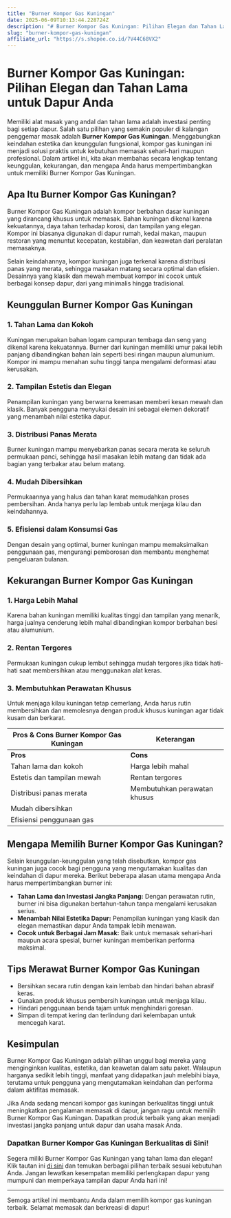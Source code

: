 ```yaml
---
title: "Burner Kompor Gas Kuningan"
date: 2025-06-09T10:13:44.228724Z
description: "# Burner Kompor Gas Kuningan: Pilihan Elegan dan Tahan Lama untuk Dapur Anda..."
slug: "burner-kompor-gas-kuningan"
affiliate_url: "https://s.shopee.co.id/7V44C68VX2"
---
```

# Burner Kompor Gas Kuningan: Pilihan Elegan dan Tahan Lama untuk Dapur Anda

Memiliki alat masak yang andal dan tahan lama adalah investasi penting bagi setiap dapur. Salah satu pilihan yang semakin populer di kalangan penggemar masak adalah **Burner Kompor Gas Kuningan**. Menggabungkan keindahan estetika dan keunggulan fungsional, kompor gas kuningan ini menjadi solusi praktis untuk kebutuhan memasak sehari-hari maupun profesional. Dalam artikel ini, kita akan membahas secara lengkap tentang keunggulan, kekurangan, dan mengapa Anda harus mempertimbangkan untuk memiliki Burner Kompor Gas Kuningan.

## Apa Itu Burner Kompor Gas Kuningan?

Burner Kompor Gas Kuningan adalah kompor berbahan dasar kuningan yang dirancang khusus untuk memasak. Bahan kuningan dikenal karena kekuatannya, daya tahan terhadap korosi, dan tampilan yang elegan. Kompor ini biasanya digunakan di dapur rumah, kedai makan, maupun restoran yang menuntut kecepatan, kestabilan, dan keawetan dari peralatan memasaknya.

Selain keindahannya, kompor kuningan juga terkenal karena distribusi panas yang merata, sehingga masakan matang secara optimal dan efisien. Desainnya yang klasik dan mewah membuat kompor ini cocok untuk berbagai konsep dapur, dari yang minimalis hingga tradisional.

## Keunggulan Burner Kompor Gas Kuningan

### 1. Tahan Lama dan Kokoh
Kuningan merupakan bahan logam campuran tembaga dan seng yang dikenal karena kekuatannya. Burner dari kuningan memiliki umur pakai lebih panjang dibandingkan bahan lain seperti besi ringan maupun alumunium. Kompor ini mampu menahan suhu tinggi tanpa mengalami deformasi atau kerusakan.

### 2. Tampilan Estetis dan Elegan
Penampilan kuningan yang berwarna keemasan memberi kesan mewah dan klasik. Banyak pengguna menyukai desain ini sebagai elemen dekoratif yang menambah nilai estetika dapur.

### 3. Distribusi Panas Merata
Burner kuningan mampu menyebarkan panas secara merata ke seluruh permukaan panci, sehingga hasil masakan lebih matang dan tidak ada bagian yang terbakar atau belum matang.

### 4. Mudah Dibersihkan
Permukaannya yang halus dan tahan karat memudahkan proses pembersihan. Anda hanya perlu lap lembab untuk menjaga kilau dan keindahannya.

### 5. Efisiensi dalam Konsumsi Gas
Dengan desain yang optimal, burner kuningan mampu memaksimalkan penggunaan gas, mengurangi pemborosan dan membantu menghemat pengeluaran bulanan.

## Kekurangan Burner Kompor Gas Kuningan

### 1. Harga Lebih Mahal
Karena bahan kuningan memiliki kualitas tinggi dan tampilan yang menarik, harga jualnya cenderung lebih mahal dibandingkan kompor berbahan besi atau alumunium.

### 2. Rentan Tergores
Permukaan kuningan cukup lembut sehingga mudah tergores jika tidak hati-hati saat membersihkan atau menggunakan alat keras.

### 3. Membutuhkan Perawatan Khusus
Untuk menjaga kilau kuningan tetap cemerlang, Anda harus rutin membersihkan dan memolesnya dengan produk khusus kuningan agar tidak kusam dan berkarat.

| **Pros & Cons Burner Kompor Gas Kuningan** | **Keterangan**                 |
|------------------------------------------|------------------------------|
| **Pros**                                | **Cons**                     |
| Tahan lama dan kokoh                    | Harga lebih mahal          |
| Estetis dan tampilan mewah             | Rentan tergores             |
| Distribusi panas merata                | Membutuhkan perawatan khusus |
| Mudah dibersihkan                     |                             |
| Efisiensi penggunaan gas               |                             |

## Mengapa Memilih Burner Kompor Gas Kuningan?

Selain keunggulan-keunggulan yang telah disebutkan, kompor gas kuningan juga cocok bagi pengguna yang mengutamakan kualitas dan keindahan di dapur mereka. Berikut beberapa alasan utama mengapa Anda harus mempertimbangkan burner ini:

- **Tahan Lama dan Investasi Jangka Panjang:** Dengan perawatan rutin, burner ini bisa digunakan bertahun-tahun tanpa mengalami kerusakan serius.
- **Menambah Nilai Estetika Dapur:** Penampilan kuningan yang klasik dan elegan memastikan dapur Anda tampak lebih menawan.
- **Cocok untuk Berbagai Jam Masak:** Baik untuk memasak sehari-hari maupun acara spesial, burner kuningan memberikan performa maksimal.

## Tips Merawat Burner Kompor Gas Kuningan

- Bersihkan secara rutin dengan kain lembab dan hindari bahan abrasif keras.
- Gunakan produk khusus pembersih kuningan untuk menjaga kilau.
- Hindari penggunaan benda tajam untuk menghindari goresan.
- Simpan di tempat kering dan terlindung dari kelembapan untuk mencegah karat.

## Kesimpulan

Burner Kompor Gas Kuningan adalah pilihan unggul bagi mereka yang menginginkan kualitas, estetika, dan keawetan dalam satu paket. Walaupun harganya sedikit lebih tinggi, manfaat yang didapatkan jauh melebihi biaya, terutama untuk pengguna yang mengutamakan keindahan dan performa dalam aktifitas memasak.

Jika Anda sedang mencari kompor gas kuningan berkualitas tinggi untuk meningkatkan pengalaman memasak di dapur, jangan ragu untuk memilih Burner Kompor Gas Kuningan. Dapatkan produk terbaik yang akan menjadi investasi jangka panjang untuk dapur dan usaha masak Anda.

### Dapatkan Burner Kompor Gas Kuningan Berkualitas di Sini!

Segera miliki Burner Kompor Gas Kuningan yang tahan lama dan elegan! Klik tautan ini [di sini](https://s.shopee.co.id/7V44C68VX2) dan temukan berbagai pilihan terbaik sesuai kebutuhan Anda. Jangan lewatkan kesempatan memiliki perlengkapan dapur yang mumpuni dan memperkaya tampilan dapur Anda hari ini!

---

Semoga artikel ini membantu Anda dalam memilih kompor gas kuningan terbaik. Selamat memasak dan berkreasi di dapur!